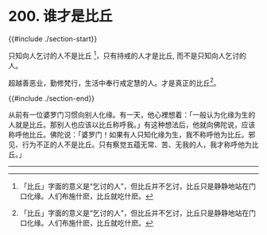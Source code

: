 # 200. 谁才是比丘
{{#include ./section-start}}

只知向人乞讨的人不是比丘 [^1]，只有持戒的人才是比丘, 而不是只知向人乞讨的人。



超越善恶业，勤修梵行，生活中奉行戒定慧的人。才是真正的比丘[^1]。

{{#include ./section-end}}

从前有一位婆罗门习惯向别人化缘。有一天，他心裡想着：「一般认为化缘为生的人就是比丘。那别人也应该以比丘称呼我。」有这种想法后，他就向佛陀说，应该称呼他比丘。佛陀说：「婆罗门！如果有人只知化缘为生，我不称呼他为比丘。邪见、行为不正的人不是比丘。只有察觉五蕴无常、苦、无我的人，我才称呼他为比丘。」


---



[^1]: 「比丘」字面的意义是“乞讨的人”，但比丘并不乞讨，比丘只是静静地站在门口化缘。人们布施什麽，比丘就吃什麽。

[^2]: 只知化缘，而不持守全部比丘戒律的人，不可称之为比丘 。

